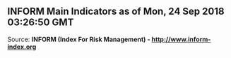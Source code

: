 ## INFORM Main Indicators as of Mon, 24 Sep 2018 03:26:50 GMT

Source: **INFORM (Index For Risk Management) - http://www.inform-index.org**